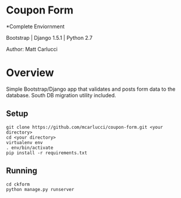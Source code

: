Coupon Form
==========

*Complete Enviornment

Bootstrap | Django 1.5.1 | Python 2.7

Author: Matt Carlucci

Overview
==========

Simple Bootstrap/Django app that validates and posts form data to the database. South DB migration utility included.

Setup
-----
```
git clone https://github.com/mcarlucci/coupon-form.git <your directory>
cd <your directory>
virtualenv env
. env/bin/activate
pip install -r requirements.txt
```

Running
-------
```
cd ckform
python manage.py runserver
```
